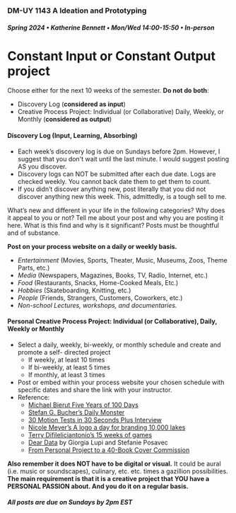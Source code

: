 ### DM-UY 1143 A Ideation and Prototyping
##### Spring 2024 • Katherine Bennett • Mon/Wed 14:00-15:50 • In-person


# Constant Input or Constant Output project

Choose either for the next 10 weeks of the semester. **Do not do both**:

*   Discovery Log (**considered as input**)
*   Creative Process Project: Individual (or Collaborative) Daily, Weekly, or Monthly (**considered as output**)

#### Discovery Log (Input, Learning, Absorbing)

*   Each week’s discovery log is due on Sundays before 2pm. However, I suggest that you don't wait until the last minute. I would suggest posting AS you discover.
*   Discovery logs can NOT be submitted after each due date. Logs are checked weekly. You cannot back date them to get them to count.
*   If you didn’t discover anything new, post literally that you did not discover anything new this week. This, admittedly, is a tough sell to me.

What’s new and different in your life in the following categories? Why does it appeal to you or not? Tell me about your post and why you are posting it here. What is this find and why is it significant? Posts must be thoughtful and of substance.

**Post on your process website on a daily or weekly basis.**

*   _Entertainment_ (Movies, Sports, Theater, Music, Museums, Zoos, Theme Parts, etc.)
*   _Media_ (Newspapers, Magazines, Books, TV, Radio, Internet, etc.)
*   _Food_ (Restaurants, Snacks, Home-Cooked Meals, Etc.)
*   _Hobbies_ (Skateboarding, Knitting, etc.)
*   _People_ (Friends, Strangers, Customers, Coworkers, etc.)
*   _Non-school Lectures, workshops, and documentaries._

#### Personal Creative Process Project: Individual (or Collaborative), Daily, Weekly or Monthly

*   Select a daily, weekly, bi-weekly, or monthly schedule and create and promote a self-  directed project 
    *   If weekly, at least 10 times
    *   If bi-weekly, at least 5 times
    *   If monthly, at least 3 times
*   Post or embed within your process website your chosen schedule with specific dates and share the link with your instructor.
*   Reference:
    *   [Michael Bierut Five Years of 100 Days](http://designobserver.com/feature/five-years-of-100-days/24678)
    *   [Stefan G. Bucher’s Daily Monster](http://www.dailymonster.com/344_loves_you/monsterarchive.html)
    *   [30 Motion Tests in 30 Seconds Plus Interview](http://greyscalegorilla.com/blog/2011/01/30-motion-tests-in-30-seconds-plus-interview)
    *   [Nicole Meyer’s A logo a day for branding 10,000 lakes](http://www.psfk.com/2011/09/branding-10000-lakes-one-minnesota-lake-one-logo-every-day.html)
    *   [Terry Difileliciantonio’s 15 weeks of games](https://15weeksofgames.wordpress.com/)
    *   [Dear Data](http://www.dear-data.com/theproject) by Giorgia Lupi and Stefanie Posavec
    * [From Personal Project to a 40-Book Cover Commission](http://99u.com/articles/53891/from-personal-project-to-a-40-book-cover-commission)
    
**Also remember it does NOT have to be digital or visual.** It could be aural (i.e. music or soundscapes), culinary, etc. etc. times a gazillion possibilities. **The main requirement is that it is a creative project that YOU have a PERSONAL PASSION about. And you do it on a regular basis.**


##### All posts are due on Sundays by 2pm EST